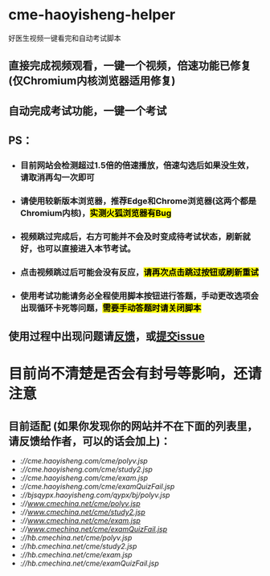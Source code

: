 # cme-haoyisheng-helper
 好医生视频一键看完和自动考试脚本
 

## 直接完成视频观看，一键一个视频，倍速功能已修复(仅Chromium内核浏览器适用修复)

## 自动完成考试功能，一键一个考试

## PS：
* ### 目前网站会检测超过1.5倍的倍速播放，倍速勾选后如果没生效，请取消再勾一次即可
* ### 请使用较新版本浏览器，推荐Edge和Chrome浏览器(这两个都是Chromium内核)，<mark>实测火狐浏览器有Bug</mark>
* ### 视频跳过完成后，右方可能并不会及时变成待考试状态，刷新就好，也可以直接进入本节考试。
* ### 点击视频跳过后可能会没有反应，<mark>请再次点击跳过按钮或刷新重试</mark>
* ### 使用考试功能请务必全程使用脚本按钮进行答题，手动更改选项会出现循环卡死等问题，<mark>需要手动答题时请关闭脚本</mark>

## 使用过程中出现问题请[反馈](https://greasyfork.org/zh-CN/scripts/452555-%E5%A5%BD%E5%8C%BB%E7%94%9F-%E8%A7%86%E9%A2%91%E4%B8%80%E9%94%AE%E5%88%B0%E5%BA%95%E4%B8%8E%E8%87%AA%E5%8A%A8%E7%AD%94%E9%A2%98/feedback)，或[提交issue](https://github.com/lim-kim930/cme-haoyisheng-helper/issues)

# 目前尚不清楚是否会有封号等影响，还请注意

## 目前适配 (如果你发现你的网站并不在下面的列表里，请反馈给作者，可以的话会加上)：
+ *://cme.haoyisheng.com/cme/polyv.jsp*
+ *://cme.haoyisheng.com/cme/study2.jsp*
+ *://cme.haoyisheng.com/cme/exam.jsp*
+ *://cme.haoyisheng.com/cme/examQuizFail.jsp*
+ *://bjsqypx.haoyisheng.com/qypx/bj/polyv.jsp*
+ *://www.cmechina.net/cme/polyv.jsp*
+ *://www.cmechina.net/cme/study2.jsp*
+ *://www.cmechina.net/cme/exam.jsp*
+ *://www.cmechina.net/cme/examQuizFail.jsp*
+ *://hb.cmechina.net/cme/polyv.jsp*
+ *://hb.cmechina.net/cme/study2.jsp*
+ *://hb.cmechina.net/cme/exam.jsp*
+ *://hb.cmechina.net/cme/examQuizFail.jsp*
